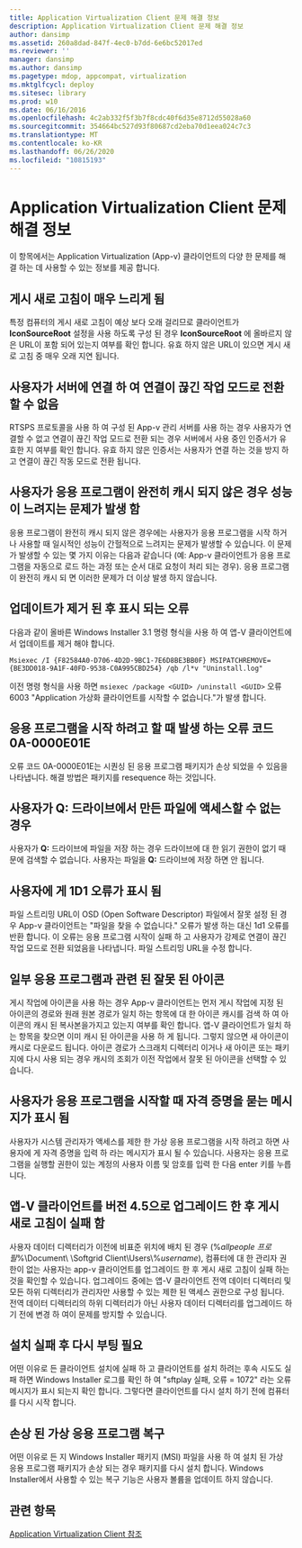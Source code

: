 ```yaml
---
title: Application Virtualization Client 문제 해결 정보
description: Application Virtualization Client 문제 해결 정보
author: dansimp
ms.assetid: 260a8dad-847f-4ec0-b7dd-6e6bc52017ed
ms.reviewer: ''
manager: dansimp
ms.author: dansimp
ms.pagetype: mdop, appcompat, virtualization
ms.mktglfcycl: deploy
ms.sitesec: library
ms.prod: w10
ms.date: 06/16/2016
ms.openlocfilehash: 4c2ab332f5f3b7f8cdc40f6d35e8712d55028a60
ms.sourcegitcommit: 354664bc527d93f80687cd2eba70d1eea024c7c3
ms.translationtype: MT
ms.contentlocale: ko-KR
ms.lasthandoff: 06/26/2020
ms.locfileid: "10815193"
---
```

# Application Virtualization Client 문제 해결 정보


이 항목에서는 Application Virtualization (App-v) 클라이언트의 다양 한 문제를 해결 하는 데 사용할 수 있는 정보를 제공 합니다.

## 게시 새로 고침이 매우 느리게 됨


특정 컴퓨터의 게시 새로 고침이 예상 보다 오래 걸리므로 클라이언트가 **IconSourceRoot** 설정을 사용 하도록 구성 된 경우 **IconSourceRoot** 에 올바르지 않은 URL이 포함 되어 있는지 여부를 확인 합니다. 유효 하지 않은 URL이 있으면 게시 새로 고침 중 매우 오래 지연 됩니다.

## 사용자가 서버에 연결 하 여 연결이 끊긴 작업 모드로 전환할 수 없음


RTSPS 프로토콜을 사용 하 여 구성 된 App-v 관리 서버를 사용 하는 경우 사용자가 연결할 수 없고 연결이 끊긴 작업 모드로 전환 되는 경우 서버에서 사용 중인 인증서가 유효한 지 여부를 확인 합니다. 유효 하지 않은 인증서는 사용자가 연결 하는 것을 방지 하 고 연결이 끊긴 작동 모드로 전환 됩니다.

## <a href="" id="users-experience-slow-performance-when-applications-are-not-fully-cached-"></a>사용자가 응용 프로그램이 완전히 캐시 되지 않은 경우 성능이 느려지는 문제가 발생 함


응용 프로그램이 완전히 캐시 되지 않은 경우에는 사용자가 응용 프로그램을 시작 하거나 사용할 때 일시적인 성능이 간헐적으로 느려지는 문제가 발생할 수 있습니다. 이 문제가 발생할 수 있는 몇 가지 이유는 다음과 같습니다 (예: App-v 클라이언트가 응용 프로그램을 자동으로 로드 하는 과정 또는 순서 대로 요청이 처리 되는 경우). 응용 프로그램이 완전히 캐시 되 면 이러한 문제가 더 이상 발생 하지 않습니다.

## <a href="" id="error-displayed-after-an-update-is-removed-"></a>업데이트가 제거 된 후 표시 되는 오류


다음과 같이 올바른 Windows Installer 3.1 명령 형식을 사용 하 여 앱-V 클라이언트에서 업데이트를 제거 해야 합니다.

`Msiexec /I {F82584A0-D706-4D2D-9BC1-7E6D8BE3BB0F} MSIPATCHREMOVE={BE3DD018-9A1F-40FD-9538-C0A995CBD254} /qb /l*v "Uninstall.log"`

이전 명령 형식을 사용 하면 `msiexec /package <GUID> /uninstall <GUID>` 오류 6003 "Application 가상화 클라이언트를 시작할 수 없습니다."가 발생 합니다.

## 응용 프로그램을 시작 하려고 할 때 발생 하는 오류 코드 0A-0000E01E


오류 코드 0A-0000E01E는 시퀀싱 된 응용 프로그램 패키지가 손상 되었을 수 있음을 나타냅니다. 해결 방법은 패키지를 resequence 하는 것입니다.

## 사용자가 Q: 드라이브에서 만든 파일에 액세스할 수 없는 경우


사용자가 **Q:** 드라이브에 파일을 저장 하는 경우 드라이브에 대 한 읽기 권한이 없기 때문에 검색할 수 없습니다. 사용자는 파일을 **Q:** 드라이브에 저장 하면 안 됩니다.

## 사용자에 게 1D1 오류가 표시 됨


파일 스트리밍 URL이 OSD (Open Software Descriptor) 파일에서 잘못 설정 된 경우 App-v 클라이언트는 "파일을 찾을 수 없습니다." 오류가 발생 하는 대신 1d1 오류를 반환 합니다. 이 오류는 응용 프로그램 시작이 실패 하 고 사용자가 강제로 연결이 끊긴 작업 모드로 전환 되었음을 나타냅니다. 파일 스트리밍 URL을 수정 합니다.

## 일부 응용 프로그램과 관련 된 잘못 된 아이콘


게시 작업에 아이콘을 사용 하는 경우 App-v 클라이언트는 먼저 게시 작업에 지정 된 아이콘의 경로와 원래 원본 경로가 일치 하는 항목에 대 한 아이콘 캐시를 검색 하 여 아이콘의 캐시 된 복사본을가지고 있는지 여부를 확인 합니다. 앱-V 클라이언트가 일치 하는 항목을 찾으면 이미 캐시 된 아이콘을 사용 하 게 됩니다. 그렇지 않으면 새 아이콘이 캐시로 다운로드 됩니다. 아이콘 경로가 스크래치 디렉터리 이거나 새 아이콘 또는 패키지에 다시 사용 되는 경우 캐시의 조회가 이전 작업에서 잘못 된 아이콘을 선택할 수 있습니다.

## 사용자가 응용 프로그램을 시작할 때 자격 증명을 묻는 메시지가 표시 됨


사용자가 시스템 관리자가 액세스를 제한 한 가상 응용 프로그램을 시작 하려고 하면 사용자에 게 자격 증명을 입력 하 라는 메시지가 표시 될 수 있습니다. 사용자는 응용 프로그램을 실행할 권한이 있는 계정의 사용자 이름 및 암호를 입력 한 다음 enter 키를 누릅니다.

## 앱-V 클라이언트를 버전 4.5으로 업그레이드 한 후 게시 새로 고침이 실패 함


사용자 데이터 디렉터리가 이전에 비표준 위치에 배치 된 경우 (%*allpeople 프로필*%\\Document\ \Softgrid Client\\Users\\%*username*), 컴퓨터에 대 한 관리자 권한이 없는 사용자는 app-v 클라이언트를 업그레이드 한 후 게시 새로 고침이 실패 하는 것을 확인할 수 있습니다. 업그레이드 중에는 앱-V 클라이언트 전역 데이터 디렉터리 및 모든 하위 디렉터리가 관리자만 사용할 수 있는 제한 된 액세스 권한으로 구성 됩니다. 전역 데이터 디렉터리의 하위 디렉터리가 아닌 사용자 데이터 디렉터리를 업그레이드 하기 전에 변경 하 여이 문제를 방지할 수 있습니다.

## 설치 실패 후 다시 부팅 필요


어떤 이유로 든 클라이언트 설치에 실패 하 고 클라이언트를 설치 하려는 후속 시도도 실패 하면 Windows Installer 로그를 확인 하 여 "sftplay 실패, 오류 = 1072" 라는 오류 메시지가 표시 되는지 확인 합니다. 그렇다면 클라이언트를 다시 설치 하기 전에 컴퓨터를 다시 시작 합니다.

## 손상 된 가상 응용 프로그램 복구


어떤 이유로 든 지 Windows Installer 패키지 (MSI) 파일을 사용 하 여 설치 된 가상 응용 프로그램 패키지가 손상 되는 경우 패키지를 다시 설치 합니다. Windows Installer에서 사용할 수 있는 복구 기능은 사용자 볼륨을 업데이트 하지 않습니다.

## 관련 항목


[Application Virtualization Client 참조](application-virtualization-client-reference.md)

 

 





